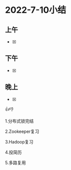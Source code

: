 # 2022-7-10小结

## 上午

- [x] 

## 下午

- [x] 

## 晚上

- [x] 





👍👎





1.分布式锁完结

2.Zookeeper复习

3.Hadoop复习

4.投简历



5.多路复用